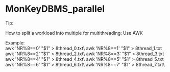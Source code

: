 # MonKeyDBMS_parallel


Tip:

How to split a workload into multiple for multithreading: Use AWK

Example:\
awk 'NR%8==0' "$1" > 8thread_0.txt\
awk 'NR%8==1' "$1" > 8thread_1.txt\
awk 'NR%8==2' "$1" > 8thread_2.txt\
awk 'NR%8==3' "$1" > 8thread_3.txt\
awk 'NR%8==4' "$1" > 8thread_4.txt\
awk 'NR%8==5' "$1" > 8thread_5.txt\
awk 'NR%8==6' "$1" > 8thread_6.txt\
awk 'NR%8==7' "$1" > 8thread_7.txt\

